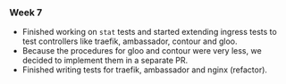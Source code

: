 ### Week 7

- Finished working on `stat` tests and started extending ingress tests to test controllers like traefik, ambassador,
contour and gloo.
- Because the procedures for gloo and contour were very less, we decided to implement them in a separate PR.
- Finished writing tests for traefik, ambassador and nginx (refactor).
